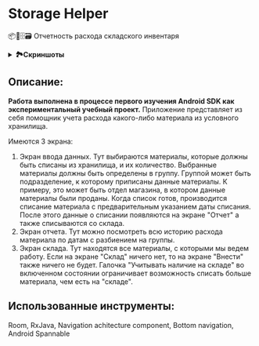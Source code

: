 # Storage Helper
📦📝🗄️🗃️ Отчетность расхода складского инвентаря

<details>
  <summary><b>🏞️Скриншоты</b></summary>
    <p align="center">
      <img width="30%" height="30%" src="https://github.com/lavdev4/StorageHelper/assets/103329075/ee901853-9e3d-4f98-ace0-f03b63d0fc39">
    </p>
    <p align="center">
      <img width="30%" height="30%" src="https://github.com/lavdev4/StorageHelper/assets/103329075/08666e69-7a2c-4694-8a65-762a77a6de26">
    </p>
    <p align="center">
      <img width="30%" height="30%" src="https://github.com/lavdev4/StorageHelper/assets/103329075/77228b02-7b88-4f0f-8c42-a9a5e7b31de7">
    </p>
    <p align="center">
      <img width="30%" height="30%" src="https://github.com/lavdev4/StorageHelper/assets/103329075/92f72c9d-d0a4-4c94-8367-a8298c4524c0">
    </p>
    <p align="center">
      <img width="30%" height="30%" src="https://github.com/lavdev4/StorageHelper/assets/103329075/e227ccfb-dfc5-412b-9451-b6d3f50e5cde">
    </p>
    <p align="center">
      <img width="30%" height="30%" src="https://github.com/lavdev4/StorageHelper/assets/103329075/c68df2a3-d028-4f92-bd47-2f1dc9791f8b">
    </p>
</details>

## Описание: 
**Работа выполнена в процессе первого изучения Android SDK как экспериментальный учебный проект.** Приложение представляет из себя помощник учета расхода какого-либо материала из условного хранилища. 

Имеются 3 экрана: 
1) Экран ввода данных. Тут выбираются материалы, которые должны быть списаны из хранилища, и их количество. Выбранные материалы должны быть определены в группу. Группой может быть подразделение, к которому приписаны данные материалы. К примеру, это может быть отдел магазина, в котором данные материалы были проданы. Когда список готов, производится списание материала с предварительным указанием даты списания. После этого данные о списании появляются на экране "Отчет" а также списываются со склада. 
2) Экран отчета. Тут можно посмотреть всю историю расхода материала по датам с разбиением на группы. 
3) Экран склада. Тут находятся все материалы, с которыми мы ведем работу. Если на экране "Склад" ничего нет, то на экране "Внести" также ничего не будет. Галочка "Учитывать наличие на складе" во включенном состоянии ограничивает возможность списать больше материала, чем есть на "складе".

## Использованные инструменты:
Room, RxJava, Navigation achitecture component, Bottom navigation, Android Spannable

